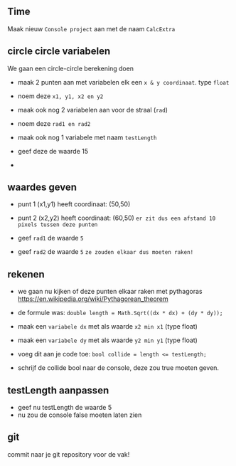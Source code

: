 ## Time


Maak nieuw `Console project` aan met de naam `CalcExtra`

## circle circle variabelen

We gaan een circle-circle berekening doen


- maak 2 punten aan met variabelen elk een `x & y coordinaat`. type `float`
- noem deze `x1, y1, x2 en y2`
- maak ook nog 2 variabelen aan voor de straal (`rad`)
- noem deze `rad1 en rad2`

- maak ook nog 1 variabele met naam `testLength`
- geef deze de waarde 15
- 
## waardes geven

- punt 1 (x1,y1) heeft coordinaat: (50,50)
- punt 2 (x2,y2) heeft coordinaat: (60,50)
```er zit dus een afstand 10 pixels tussen deze punten```

- geef `rad1` de waarde `5`
- geef `rad2` de waarde `5`
```ze zouden elkaar dus moeten raken!```

## rekenen
- we gaan nu kijken of deze punten elkaar raken met pythagoras https://en.wikipedia.org/wiki/Pythagorean_theorem
- de formule was:  `double length = Math.Sqrt((dx * dx) + (dy * dy));`
- maak een `variabele dx` met als waarde  `x2 min x1` (type float)
- maak een `variabele dy` met als waarde  `y2 min y1` (type float)
- voeg dit aan je code toe: `bool collide = length <= testLength;`

- schrijf de collide bool naar de console, deze zou true moeten geven.

## testLength aanpassen

- geef nu testLength de waarde 5
- nu zou de console false moeten laten zien
## git

commit naar je git repository voor de vak!
